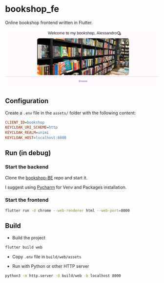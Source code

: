 # bookshop_fe

Online bookshop frontend written in Flutter.

!["Bookshop"](./.github/bookshop-splash.png)

## Configuration

Create a `.env` file in the `assets/` folder with the following content:

```ini
CLIENT_ID=bookshop
KEYCLOAK_URI_SCHEME=http
KEYCLOAK_REALM=unimi
KEYCLOAK_HOST=localhost:8080
```

## Run (in debug)

### Start the backend

Clone the [bookshop-BE](https://github.com/alex27riva/bookshop-BE) repo and start it.

I suggest using [Pycharm](https://www.jetbrains.com/pycharm/) for Venv and Packages installation.

### Start the frontend

```bash
flutter run -d chrome --web-renderer html --web-port=8000
```

## Build

- Build the project

```bash
flutter build web
```

- Copy `.env` file in `build/web/assets`

- Run with Python or other HTTP server

```bash
python3 -m http.server -d build/web -b localhost 8000
```
